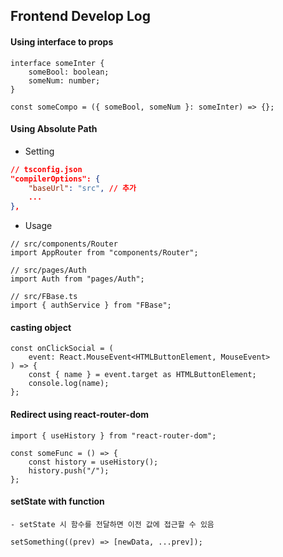 ## Frontend Develop Log

#### Using interface to props

```tsx
interface someInter {
    someBool: boolean;
    someNum: number;
}

const someCompo = ({ someBool, someNum }: someInter) => {};
```

#### Using Absolute Path

-   Setting

```json
// tsconfig.json
"compilerOptions": {
    "baseUrl": "src", // 추가
    ...
},
```

-   Usage

```tsx
// src/components/Router
import AppRouter from "components/Router";

// src/pages/Auth
import Auth from "pages/Auth";

// src/FBase.ts
import { authService } from "FBase";
```

#### casting object

```tsx
const onClickSocial = (
    event: React.MouseEvent<HTMLButtonElement, MouseEvent>
) => {
    const { name } = event.target as HTMLButtonElement;
    console.log(name);
};
```

#### Redirect using react-router-dom

```tsx
import { useHistory } from "react-router-dom";

const someFunc = () => {
    const history = useHistory();
    history.push("/");
};
```

#### setState with function
    - setState 시 함수를 전달하면 이전 값에 접근할 수 있음
```tsx
setSomething((prev) => [newData, ...prev]);
```
